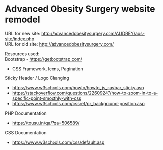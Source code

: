 # Advanced Obesity Surgery website remodel

URL for new site: http://advancedobesitysurgery.com/AUDREY/aos-site/index.php  
URL for old site: http://advancedobesitysurgery.com/  

Resources used:  
Bootstrap - https://getbootstrap.com/  
* CSS Framework, Icons, Pagination  

Sticky Header / Logo Changing  
* https://www.w3schools.com/howto/howto_js_navbar_sticky.asp  
* https://stackoverflow.com/questions/22609247/how-to-zoom-in-to-a-specific-point-smoothly-with-css  
* https://www.w3schools.com/cssref/pr_background-position.asp  

PHP Documentation  
* https://tousu.in/qa/?qa=506589/  

CSS Documentation  
* https://www.w3schools.com/css/default.asp  
